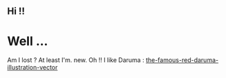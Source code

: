 <!--
**exalx/exalx** is a ✨ _special_ ✨ repository because its `README.md` (this file) appears on your GitHub profile.

Here are some ideas to get you started:

- 🔭 I’m currently working on ...
- 🌱 I’m currently learning ...
- 👯 I’m looking to collaborate on ...
- 🤔 I’m looking for help with ...
- 💬 Ask me about ...
- 📫 How to reach me: ...
- 😄 Pronouns: ...
- ⚡ Fun fact: ...
-->

## Hi !!

# Well ...
Am I lost ?
At least
I'm.
new.
Oh !! I like Daruma : [the-famous-red-daruma-illustration-vector](https://github.com/user-attachments/assets/36c1275e-82db-41db-9663-9cd201e4e47c)
